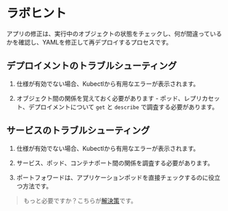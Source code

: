 # ラボヒント

アプリの修正は、実行中のオブジェクトの状態をチェックし、何が間違っているかを確認し、YAMLを修正して再デプロイするプロセスです。

## デプロイメントのトラブルシューティング

1. 仕様が有効でない場合、Kubectlから有用なエラーが表示されます。

2. オブジェクト間の関係を覚えておく必要があります - ポッド、レプリカセット、デプロイメントについて `get` と `describe` で調査する必要があります。

## サービスのトラブルシューティング

1. 仕様が有効でない場合、Kubectlから有用なエラーが表示されます。

2. サービス、ポッド、コンテナポート間の関係を調査する必要があります。

3. ポートフォワードは、アプリケーションポッドを直接チェックするのに役立つ方法です。

> もっと必要ですか？こちらが[解決策](solution_jp.md)です。
